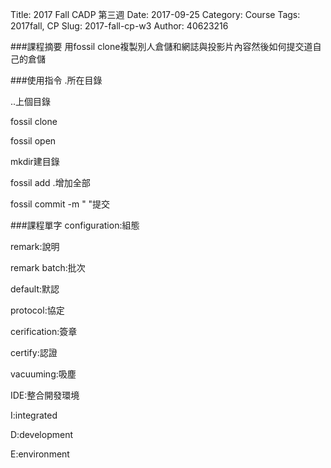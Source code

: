 Title: 2017 Fall CADP 第三週
Date: 2017-09-25
Category: Course
Tags: 2017fall, CP
Slug: 2017-fall-cp-w3
Author: 40623216



<!-- PELICAN_END_SUMMARY -->




###課程摘要
用fossil clone複製別人倉儲和網誌與投影片內容然後如何提交道自己的倉儲

###使用指令
.所在目錄

..上個目錄

fossil clone

fossil open

mkdir建目錄

fossil add .增加全部

fossil commit -m " "提交

###課程單字
configuration:組態

remark:說明

remark batch:批次

default:默認

protocol:協定

cerification:簽章

certify:認證

vacuuming:吸塵

IDE:整合開發環境

I:integrated

D:development

E:environment